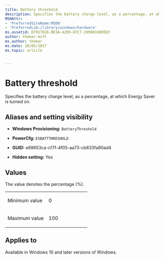```yaml
---
title: Battery threshold
description: Specifies the battery charge level, as a percentage, at which Energy Saver is turned on.
MSHAttr:
- 'PreferredSiteName:MSDN'
- 'PreferredLib:/library/windows/hardware'
ms.assetid: D7917D26-BE3A-42D9-87C7-1990016895D3
author: themar-msft
ms.author: themar
ms.date: 10/05/2017
ms.topic: article


---
```


# Battery threshold


Specifies the battery charge level, as a percentage, at which Energy Saver is turned on.

## <span id="Aliases_and_setting_visibility"></span><span id="aliases_and_setting_visibility"></span><span id="ALIASES_AND_SETTING_VISIBILITY"></span>Aliases and setting visibility


-   **Windows Provisioning:** `BatteryThreshold`

-   **PowerCfg:** `ESBATTTHRESHOLD`

-   **GUID:** e69653ca-cf7f-4f05-aa73-cb833fa90ad4

-   **Hidden setting:** Yes

## <span id="Values"></span><span id="values"></span><span id="VALUES"></span>Values


The value denotes the percentage (%).

<table>
<colgroup>
<col width="50%" />
<col width="50%" />
</colgroup>
<tbody>
<tr class="odd">
<td><p>Minimum value</p></td>
<td><p>0</p></td>
</tr>
<tr class="even">
<td><p>Maximum value</p></td>
<td><p>100</p></td>
</tr>
</tbody>
</table>

## <span id="Applies_to"></span><span id="applies_to"></span><span id="APPLIES_TO"></span>Applies to


Available in Windows 10 and later versions of Windows.
